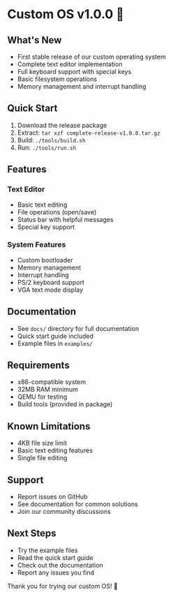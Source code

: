 # Custom OS v1.0.0 🚀

## What's New
- First stable release of our custom operating system
- Complete text editor implementation
- Full keyboard support with special keys
- Basic filesystem operations
- Memory management and interrupt handling

## Quick Start
1. Download the release package
2. Extract: `tar xzf complete-release-v1.0.0.tar.gz`
3. Build: `./tools/build.sh`
4. Run: `./tools/run.sh`

## Features
### Text Editor
- Basic text editing
- File operations (open/save)
- Status bar with helpful messages
- Special key support

### System Features
- Custom bootloader
- Memory management
- Interrupt handling
- PS/2 keyboard support
- VGA text mode display

## Documentation
- See `docs/` directory for full documentation
- Quick start guide included
- Example files in `examples/`

## Requirements
- x86-compatible system
- 32MB RAM minimum
- QEMU for testing
- Build tools (provided in package)

## Known Limitations
- 4KB file size limit
- Basic text editing features
- Single file editing

## Support
- Report issues on GitHub
- See documentation for common solutions
- Join our community discussions

## Next Steps
- Try the example files
- Read the quick start guide
- Check out the documentation
- Report any issues you find

Thank you for trying our custom OS! 🙏
